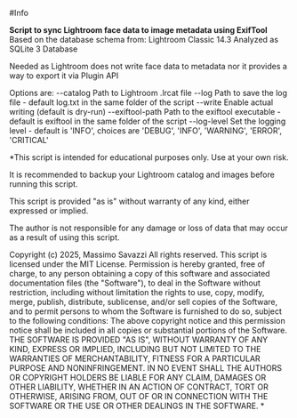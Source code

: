 #Info

**Script to sync Lightroom face data to image metadata using ExifTool**
Based on the database schema from: Lightroom Classic 14.3
Analyzed as SQLite 3 Database

Needed as Lightroom does not write face data to metadata nor it provides a way to export it via Plugin API

Options are:
    --catalog           Path to Lightroom .lrcat file
    --log               Path to save the log file - default log.txt in the same folder of the script
    --write             Enable actual writing (default is dry-run)
    --exiftool-path     Path to the exiftool executable - default is exiftool in the same folder of the script
    --log-level         Set the logging level - default is 'INFO', choices are 'DEBUG', 'INFO', 'WARNING', 'ERROR', 'CRITICAL'

*This script is intended for educational purposes only. Use at your own risk.  

It is recommended to backup your Lightroom catalog and images before running this script.

This script is provided "as is" without warranty of any kind, either expressed or implied.    

The author is not responsible for any damage or loss of data that may occur as a result of using this script.

Copyright (c) 2025, Massimo Savazzi
All rights reserved.
This script is licensed under the MIT License.
Permission is hereby granted, free of charge, to any person obtaining a copy
of this software and associated documentation files (the "Software"), to deal 
in the Software without restriction, including without limitation the rights
to use, copy, modify, merge, publish, distribute, sublicense, and/or sell
copies of the Software, and to permit persons to whom the Software is
furnished to do so, subject to the following conditions:
The above copyright notice and this permission notice shall be included in all
copies or substantial portions of the Software.
THE SOFTWARE IS PROVIDED "AS IS", WITHOUT WARRANTY OF ANY KIND, EXPRESS OR
IMPLIED, INCLUDING BUT NOT LIMITED TO THE WARRANTIES OF MERCHANTABILITY,
FITNESS FOR A PARTICULAR PURPOSE AND NONINFRINGEMENT. IN NO EVENT SHALL THE
AUTHORS OR COPYRIGHT HOLDERS BE LIABLE FOR ANY CLAIM, DAMAGES OR OTHER
LIABILITY, WHETHER IN AN ACTION OF CONTRACT, TORT OR OTHERWISE, ARISING FROM,
OUT OF OR IN CONNECTION WITH THE SOFTWARE OR THE USE OR OTHER DEALINGS IN THE SOFTWARE.
*